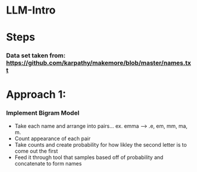 # LLM-Intro
# Steps

### Data set taken from: https://github.com/karpathy/makemore/blob/master/names.txt 

# Approach 1:
### Implement Bigram Model 
- Take each name and arrange into pairs... ex. emma --> .e, em, mm, ma, m.
- Count appearance of each pair
- Take counts and create probability for how likley the second letter is to come out the first
- Feed it through tool that samples based off of probability and concatenate to form names


